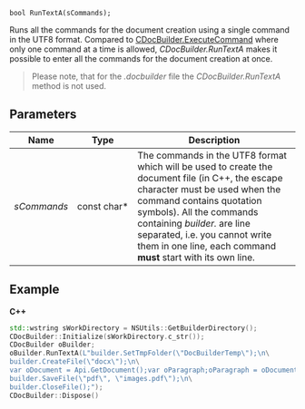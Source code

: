 `bool RunTextA(sCommands);`

Runs all the commands for the document creation using a single command in the UTF8 format. Compared to [CDocBuilder.ExecuteCommand](../ExecuteCommand/index.md) where only one command at a time is allowed, *CDocBuilder.RunTextA* makes it possible to enter all the commands for the document creation at once.

> Please note, that for the *.docbuilder* file the *CDocBuilder.RunTextA* method is not used.

## Parameters

| Name        | Type         | Description                                                                                                                                                                                                                                                                                                               |
| ----------- | ------------ | ------------------------------------------------------------------------------------------------------------------------------------------------------------------------------------------------------------------------------------------------------------------------------------------------------------------------- |
| *sCommands* | const char\* | The commands in the UTF8 format which will be used to create the document file (in C++, the escape character must be used when the command contains quotation symbols). All the commands containing *builder.* are line separated, i.e. you cannot write them in one line, each command **must** start with its own line. |

## Example

**C++**

```cpp
std::wstring sWorkDirectory = NSUtils::GetBuilderDirectory();
CDocBuilder::Initialize(sWorkDirectory.c_str());
CDocBuilder oBuilder;
oBuilder.RunTextA(L"builder.SetTmpFolder(\"DocBuilderTemp\");\n\
builder.CreateFile(\"docx\");\n\
var oDocument = Api.GetDocument();var oParagraph;oParagraph = oDocument.GetElement(0);oParagraph.SetJc(\"center\");oParagraph.AddText(\"Center\");\n\
builder.SaveFile(\"pdf\", \"images.pdf\");\n\
builder.CloseFile();");
CDocBuilder::Dispose()
```
